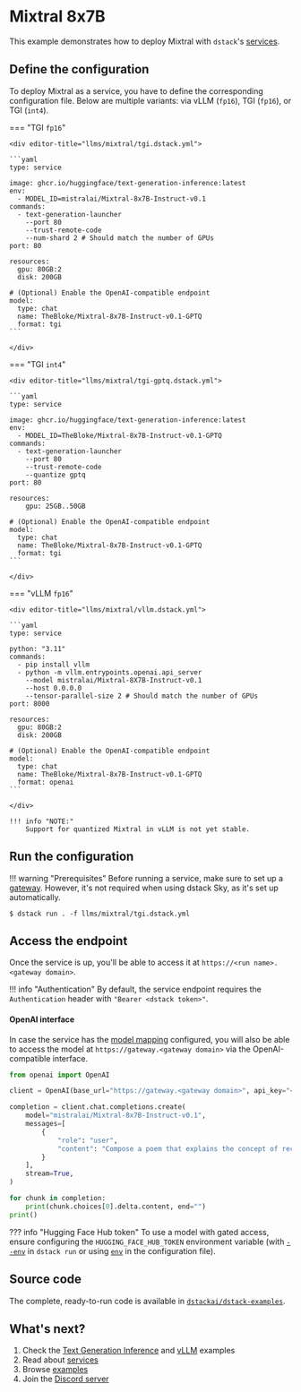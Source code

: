 # Mixtral 8x7B

This example demonstrates how to deploy Mixtral
with `dstack`'s [services](../docs/concepts/services.md).

## Define the configuration

To deploy Mixtral as a service, you have to define the corresponding configuration file.
Below are multiple variants: via vLLM (`fp16`), TGI (`fp16`), or TGI (`int4`).

=== "TGI `fp16`"

    <div editor-title="llms/mixtral/tgi.dstack.yml"> 

    ```yaml
    type: service
    
    image: ghcr.io/huggingface/text-generation-inference:latest
    env:
      - MODEL_ID=mistralai/Mixtral-8x7B-Instruct-v0.1
    commands:
      - text-generation-launcher 
        --port 80
        --trust-remote-code
        --num-shard 2 # Should match the number of GPUs 
    port: 80

    resources:
      gpu: 80GB:2
      disk: 200GB

    # (Optional) Enable the OpenAI-compatible endpoint
    model:
      type: chat
      name: TheBloke/Mixtral-8x7B-Instruct-v0.1-GPTQ
      format: tgi
    ```

    </div>

=== "TGI `int4`"

    <div editor-title="llms/mixtral/tgi-gptq.dstack.yml"> 

    ```yaml
    type: service

    image: ghcr.io/huggingface/text-generation-inference:latest 
    env:
      - MODEL_ID=TheBloke/Mixtral-8x7B-Instruct-v0.1-GPTQ 
    commands:
      - text-generation-launcher
        --port 80
        --trust-remote-code
        --quantize gptq
    port: 80

    resources:
        gpu: 25GB..50GB 

    # (Optional) Enable the OpenAI-compatible endpoint
    model:
      type: chat
      name: TheBloke/Mixtral-8x7B-Instruct-v0.1-GPTQ
      format: tgi
    ```

    </div>

=== "vLLM `fp16`"

    <div editor-title="llms/mixtral/vllm.dstack.yml"> 

    ```yaml
    type: service
    
    python: "3.11"
    commands:
      - pip install vllm
      - python -m vllm.entrypoints.openai.api_server
        --model mistralai/Mixtral-8X7B-Instruct-v0.1
        --host 0.0.0.0
        --tensor-parallel-size 2 # Should match the number of GPUs
    port: 8000

    resources:
      gpu: 80GB:2
      disk: 200GB

    # (Optional) Enable the OpenAI-compatible endpoint
    model:
      type: chat
      name: TheBloke/Mixtral-8x7B-Instruct-v0.1-GPTQ
      format: openai
    ```

    </div>

    !!! info "NOTE:"
        Support for quantized Mixtral in vLLM is not yet stable.

## Run the configuration

!!! warning "Prerequisites"
    Before running a service, make sure to set up a [gateway](../docs/concepts/services.md#set-up-a-gateway).
    However, it's not required when using dstack Sky, as it's set up automatically.

[//]: # (    Also, make sure to adjust the `--tensor-parallel-size` and `--num-shard` parameters in the YAML configuration to align)
[//]: # (    with the number of GPUs used.)

<div class="termy">

```shell
$ dstack run . -f llms/mixtral/tgi.dstack.yml
```

</div>

## Access the endpoint

Once the service is up, you'll be able to access it at `https://<run name>.<gateway domain>`.

!!! info "Authentication"
    By default, the service endpoint requires the `Authentication` header with `"Bearer <dstack token>"`.

#### OpenAI interface

In case the service has the [model mapping](../docs/concepts/services.md#model-mapping) configured, you will also be able 
to access the model at `https://gateway.<gateway domain>` via the OpenAI-compatible interface.

```python
from openai import OpenAI

client = OpenAI(base_url="https://gateway.<gateway domain>", api_key="<dstack token>")

completion = client.chat.completions.create(
    model="mistralai/Mixtral-8x7B-Instruct-v0.1",
    messages=[
        {
            "role": "user",
            "content": "Compose a poem that explains the concept of recursion in programming.",
        }
    ],
    stream=True,
)

for chunk in completion:
    print(chunk.choices[0].delta.content, end="")
print()
```

??? info "Hugging Face Hub token"
    To use a model with gated access, ensure configuring the `HUGGING_FACE_HUB_TOKEN` environment variable 
    (with [`--env`](../docs/reference/cli/index.md#dstack-run) in `dstack run` or 
    using [`env`](../docs/reference/dstack.yml.md#service) in the configuration file).
    
[//]: # (    <div class="termy">)
[//]: # (    )
[//]: # (    ```shell)
[//]: # (    $ dstack run . --env HUGGING_FACE_HUB_TOKEN=&lt;token&gt; -f llms/mixtral.dstack.yml --gpu "80GB:2" --disk 200GB)
[//]: # (    ```)
[//]: # (    </div>)

## Source code
    
The complete, ready-to-run code is available in [`dstackai/dstack-examples`](https://github.com/dstackai/dstack-examples).

## What's next?

1. Check the [Text Generation Inference](tgi.md) and [vLLM](vllm.md) examples
2. Read about [services](../docs/concepts/services.md)
3. Browse [examples](index.md)
4. Join the [Discord server](https://discord.gg/u8SmfwPpMd)